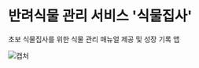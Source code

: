 # 반려식물 관리 서비스 '식물집사'
초보 식물집사를 위한 식물 관리 매뉴얼 제공 및 성장 기록 앱

![캡처](https://img1.daumcdn.net/thumb/R1280x0/?scode=mtistory2&fname=https%3A%2F%2Fblog.kakaocdn.net%2Fdn%2FcFo8bf%2FbtsjaAg4ygL%2FURhqdYRE7BqzR8XZiwBQo0%2Fimg.png)
